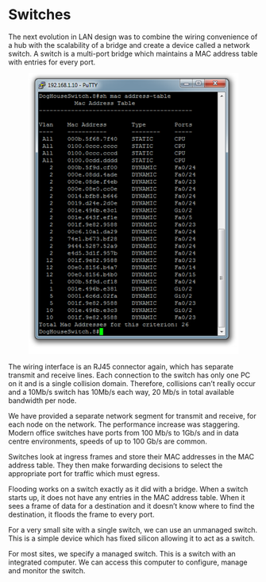 # Switches

The next evolution in LAN design was to combine the wiring convenience of a hub with the scalability of a bridge and create a device called a network switch. A switch is a multi-port bridge which maintains a MAC address table with entries for every port.

<figure><img src="../.gitbook/assets/image (4).png" alt=""><figcaption></figcaption></figure>

The wiring interface is an RJ45 connector again, which has separate transmit and receive lines. Each connection to the switch has only one PC on it and is a single collision domain. Therefore, collisions can’t really occur and a 10Mb/s switch has 10Mb/s each way, 20 Mb/s in total available bandwidth per node.

We have provided a separate network segment for transmit and receive, for each node on the network. The performance increase was staggering. Modern office switches have ports from 100 Mb/s to 1Gb/s and in data centre environments, speeds of up to 100 Gb/s are common.

Switches look at ingress frames and store their MAC addresses in the MAC address table. They then make forwarding decisions to select the appropriate port for traffic which must egress.

Flooding works on a switch exactly as it did with a bridge. When a switch starts up, it does not have any entries in the MAC address table. When it sees a frame of data for a destination and it doesn’t know where to find the destination, it floods the frame to every port.

For a very small site with a single switch, we can use an unmanaged switch. This is a simple device which has fixed silicon allowing it to act as a switch.

For most sites, we specify a managed switch. This is a switch with an integrated computer. We can access this computer to configure, manage and monitor the switch.
